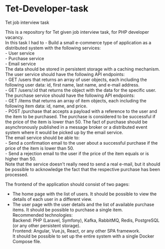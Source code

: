 # Tet-Developer-task
Tet job interview task

<p>This is a repository for Tet given job interview task, for PHP developer vacancy.<br>
In this task I had to - Build a small e-commerce type of application as a distributed system with the following services:<br>
 - User service<br>
 - Purchase service<br>
 - Email service<br>
The data should be stored in persistent storage with a caching mechanism.<br>
The user service should have the following API endpoints:<br>
 - GET /users that returns an array of user objects, each including the following user data: id, first name, last name, and e-mail
address.<br>
  - GET /users/:id that returns the object with the data for the specific user.<br>
The purchase service should have the following API endpoints:<br>
 - GET /items that returns an array of item objects, each including the following item data: id, name, and price.<br>
 - POST /purchase that accepts a payload with a reference to the user and the item to be purchased. The purchase is considered
to be successful if the price of the item is lower than 50. The fact of purchase should be asynchronously published in a
message broker or a distributed event system where it would be picked up by the email service.<br>
The email service should be able to:<br>
 - Send a confirmation email to the user about a successful purchase if the price of the item is lower than 50.<br>
 - Send a rejection email to the user if the price of the item equals or is higher than 50.<br>
Note that the service doesn't really need to send a real e-mail, but it should be possible to acknowledge the fact that the respective
purchase has been processed.<br>

The frontend of the application should consist of two pages:<br>
 - The home page with the list of users. It should be possible to view the details of each user in a different view.<br>
 - The user page with the user details and the list of available purchase items. It should be possible to purchase a single item.<br>
Recommended technologies:<br>
Backend: PHP (Laravel, Symfony), Kafka, RabbitMQ, Redis, PostgreSQL (or any other persistent storage).<br>
Frontend: Angular, Vue.js, React, or any other SPA framework.<br>
It should be possible to set up the entire system with a single Docker Compose file.</p>
